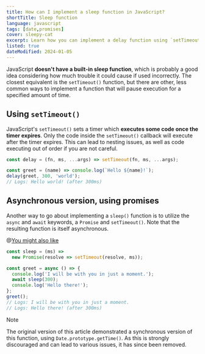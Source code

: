 ```yaml
---
title: How can I implement a sleep function in JavaScript?
shortTitle: Sleep function
language: javascript
tags: [date,promises]
cover: sleepy-cat
excerpt: Learn how you can implement a delay function using `setTimeout()`, promises and `async`/`await`.
listed: true
dateModified: 2024-01-05
---
```


JavaScript **doesn't have a built-in sleep function**, which is probably a good idea considering how much trouble it could cause if used incorrectly. The closest equivalent is the `setTimeout()` function, but there are other, less common ways to implement a function that will pause execution for a specified amount of time.

## Using `setTimeout()`

JavaScript's `setTimeout()` sets a timer which **executes some code once the timer expires**. Only the code inside the `setTimeout()` callback will execute after the timer expires. This can lead to nesting issues, as well as code executing out of order if you are not careful.

```js
const delay = (fn, ms, ...args) => setTimeout(fn, ms, ...args);

const greet = (name) => console.log(`Hello ${name}!`);
delay(greet, 300, 'world');
// Logs: Hello world! (after 300ms)
```

## Asynchronous version, using promises

Another way to go about implementing a `sleep()` function is to utilize the `async` and `await` keywords, a `Promise` and `setTimeout()`. Note that the resulting function is itself asynchronous.

@[You might also like](/js/s/await-timeout)

```js
const sleep = (ms) =>
  new Promise(resolve => setTimeout(resolve, ms));

const greet = async () => {
  console.log('I will be with you in just a moment.');
  await sleep(300);
  console.log('Hello there!');
};
greet();
// Logs: I will be with you in just a moment.
// Logs: Hello there! (after 300ms)
```

> [!NOTE]
>
> The original version of this article demonstrated a synchronous version of this function, using `Date.prototype.getTime()`. As this is strongly discouraged and can lead to various issues, it has since been removed.
